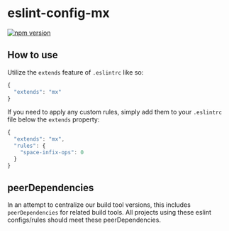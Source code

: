 # eslint-config-mx

[![npm version](https://badge.fury.io/js/eslint-config-mx.svg)](http://badge.fury.io/js/eslint-config-mx)

## How to use
Utilize the `extends` feature of `.eslintrc` like so:
```javascript
{
  "extends": "mx"
}
```
If you need to apply any custom rules, simply add them to your `.eslintrc` file below the `extends` property:
```javascript
{
  "extends": "mx",
  "rules": {
    "space-infix-ops": 0
  }
}
```

## peerDependencies
In an attempt to centralize our build tool versions, this includes `peerDependencies` for related build tools. All projects using these eslint configs/rules should meet these peerDependencies.
